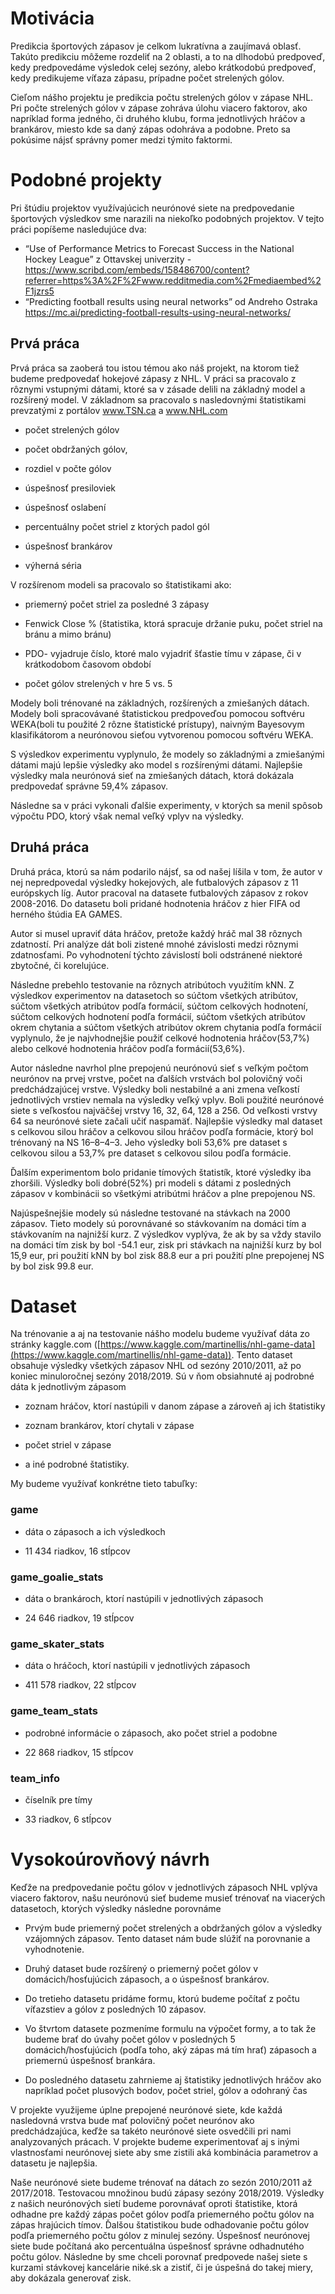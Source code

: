 # Motivácia

Predikcia športových zápasov je celkom lukratívna a zaujímavá oblasť. Takúto predikciu môžeme rozdeliť na 2 oblasti, a to na dlhodobú predpoveď, kedy predpovedáme výsledok celej sezóny, alebo krátkodobú predpoveď, kedy predikujeme víťaza zápasu, prípadne počet strelených gólov.

Cieľom nášho projektu je predikcia počtu strelených gólov v zápase NHL. Pri počte strelených gólov v zápase zohráva úlohu viacero faktorov, ako napríklad forma jedného, či druhého klubu, forma jednotlivých hráčov a brankárov, miesto kde sa daný zápas odohráva a podobne. Preto sa pokúsime nájsť správny pomer medzi týmito faktormi.


# Podobné projekty

Pri štúdiu projektov využívajúcich neurónové siete na predpovedanie športových
výsledkov sme narazili na niekoľko podobných projektov. V tejto práci popíšeme nasledujúce dva:

-   “Use of Performance Metrics to Forecast Success in the National Hockey League” z Ottavskej univerzity -
    https://www.scribd.com/embeds/158486700/content?referrer=https%3A%2F%2Fwww.redditmedia.com%2Fmediaembed%2F1jzrs5
-   “Predicting football results using neural networks” od Andreho Ostraka
    https://mc.ai/predicting-football-results-using-neural-networks/

## Prvá práca 
Prvá práca sa zaoberá tou istou témou ako náš projekt, na ktorom tiež budeme predpovedať hokejové zápasy z NHL. V práci sa pracovalo z rôznymi vstupnými dátami, ktoré sa v zásade delili na základný model a rozšírený model. V základnom sa pracovalo s nasledovnými štatistikami prevzatými z portálov www.TSN.ca a www.NHL.com

-   počet strelených gólov
    
-   počet obdržaných gólov,
    
-   rozdiel v počte gólov
    
-   úspešnosť presiloviek
    
-   úspešnosť oslabení
    
-   percentuálny počet striel z ktorých padol gól
    
-   úspešnosť brankárov
    
-   výherná séria
    

V rozšírenom modeli sa pracovalo so štatistikami ako:

-   priemerný počet striel za posledné 3 zápasy
    
-   Fenwick Close % (štatistika, ktorá spracuje držanie puku, počet striel na bránu a mimo bránu)
    
-   PDO- vyjadruje číslo, ktoré malo vyjadriť šťastie tímu v zápase, či v krátkodobom časovom období
    
-   počet gólov strelených v hre 5 vs. 5
    

Modely boli trénované na základných, rozšírených a zmiešaných dátach. Modely boli spracovávané štatistickou predpoveďou pomocou softvéru WEKA(boli tu použité 2 rôzne štatistické prístupy), naivným Bayesovym klasifikátorom a neurónovou sieťou vytvorenou pomocou softvéru WEKA.

S výsledkov experimentu vyplynulo, že modely so základnými a zmiešanými dátami majú lepšie výsledky ako model s rozšírenými dátami. Najlepšie výsledky mala neurónová sieť na zmiešaných dátach, ktorá dokázala predpovedať správne 59,4% zápasov.

Následne sa v práci vykonali ďalšie experimenty, v ktorých sa menil spôsob výpočtu PDO, ktorý však nemal veľký vplyv na výsledky.

## Druhá práca
Druhá práca, ktorú sa nám podarilo nájsť, sa od našej líšila v tom, že autor v nej nepredpovedal výsledky hokejových, ale futbalových zápasov z 11 európskych líg. Autor pracoval na datasete futbalových zápasov z rokov 2008-2016. Do datasetu boli pridané hodnotenia hráčov z hier FIFA od herného štúdia EA GAMES.

Autor si musel upraviť dáta hráčov, pretože každý hráč mal 38 rôznych zdatností. Pri analýze dát boli zistené mnohé závislosti medzi rôznymi zdatnosťami. Po vyhodnotení týchto závislostí boli odstránené niektoré zbytočné, či korelujúce.

Následne prebehlo testovanie na rôznych atribútoch využitím kNN. Z výsledkov experimentov na datasetoch so súčtom všetkých atribútov, súčtom všetkých atribútov podľa formácií, súčtom celkových hodnotení, súčtom celkových hodnotení podľa formácií, súčtom všetkých atribútov okrem chytania a súčtom všetkých atribútov okrem chytania podľa formácií vyplynulo, že je najvhodnejšie použiť celkové hodnotenia hráčov(53,7%) alebo celkové hodnotenia hráčov podľa formácií(53,6%).

Autor následne navrhol plne prepojenú neurónovú sieť s veľkým počtom neurónov na prvej vrstve, počet na ďalších vrstvách bol polovičný voči predchádzajúcej vrstve. Výsledky boli nestabilné a ani zmena veľkostí jednotlivých vrstiev nemala na výsledky veľký vplyv. Boli použité neurónové siete s veľkosťou najväčšej vrstvy 16, 32, 64, 128 a 256. Od veľkosti vrstvy 64 sa neurónové siete začali učiť naspamäť. Najlepšie výsledky mal dataset s celkovou silou hráčov a celkovou silou hráčov podľa formácie, ktorý bol trénovaný na NS 16–8–4–3. Jeho výsledky boli 53,6% pre dataset s celkovou silou a 53,7% pre dataset s celkovou silou podľa formácie.

Ďalším experimentom bolo pridanie tímových štatistík, ktoré výsledky iba zhoršili. Výsledky boli dobré(52%) pri modeli s dátami z posledných zápasov v kombinácii so všetkými atribútmi hráčov a plne prepojenou NS.

Najúspešnejšie modely sú následne testované na stávkach na 2000 zápasov. Tieto modely sú porovnávané so stávkovaním na domáci tím a stávkovaním na najnižší kurz. Z výsledkov vyplýva, že ak by sa vždy stavilo na domáci tím zisk by bol -54.1 eur, zisk pri stávkach na najnižší kurz by bol 15,9 eur, pri použití kNN by bol zisk 88.8 eur a pri použití plne prepojenej NS by bol zisk 99.8 eur.

# Dataset

Na trénovanie a aj na testovanie nášho modelu budeme využívať dáta zo stránky kaggle.com ([https://www.kaggle.com/martinellis/nhl-game-data](https://www.kaggle.com/martinellis/nhl-game-data)). Tento dataset obsahuje výsledky všetkých zápasov NHL od sezóny 2010/2011, až po koniec minuloročnej sezóny 2018/2019. Sú v ňom obsiahnuté aj podrobné dáta k jednotlivým zápasom

-   zoznam hráčov, ktorí nastúpili v danom zápase a zároveň aj ich štatistiky
    
-   zoznam brankárov, ktorí chytali v zápase
    
-   počet striel v zápase
    
-   a iné podrobné štatistiky.
    
My budeme využívať konkrétne tieto tabuľky:

### game
    
-  dáta o zápasoch a ich výsledkoch
    
-   11 434 riadkov, 16 stĺpcov
    
###  game_goalie_stats
    
-   dáta o brankároch, ktorí nastúpili v jednotlivých zápasoch
    
-   24 646 riadkov, 19 stĺpcov
   
### game_skater_stats
    

-   dáta o hráčoch, ktorí nastúpili v jednotlivých zápasoch
    
-   411 578 riadkov, 22 stĺpcov
    

### game_team_stats
    
-   podrobné informácie o zápasoch, ako počet striel a podobne
    
-   22 868 riadkov, 15 stĺpcov
    

###  team_info    

-   číselník pre tímy

-   33 riadkov, 6 stĺpcov

# Vysokoúrovňový návrh

Keďže na predpovedanie počtu gólov v jednotlivých zápasoch NHL vplýva viacero faktorov, našu neurónovú sieť budeme musieť trénovať na viacerých datasetoch, ktorých výsledky následne porovnáme

-   Prvým bude priemerný počet strelených a obdržaných gólov a výsledky vzájomných zápasov. Tento dataset nám bude slúžiť na porovnanie a vyhodnotenie.
    
-   Druhý dataset bude rozšírený o priemerný počet gólov v domácich/hosťujúcich zápasoch, a o úspešnosť brankárov.
    
-   Do tretieho datasetu pridáme formu, ktorú budeme počítať z počtu víťazstiev a gólov z posledných 10 zápasov.
    
-   Vo štvrtom datasete pozmeníme formulu na výpočet formy, a to tak že budeme brať do úvahy počet gólov v posledných 5 domácich/hosťujúcich (podľa toho, aký zápas má tím hrať) zápasoch a priemernú úspešnosť brankára.
-  Do posledného datasetu zahrnieme aj štatistiky jednotlivých hráčov ako napríklad počet plusových bodov, počet striel, gólov a odohraný čas
 
V projekte využijeme úplne prepojené neurónové siete, kde každá nasledovná vrstva bude mať polovičný počet neurónov ako predchádzajúca, keďže sa takéto neurónové siete osvedčili pri nami analyzovaných prácach. V projekte budeme experimentovať aj s inými vlastnosťami neurónovej siete aby sme zistili aká kombinácia parametrov a datasetu je najlepšia.

Naše neurónové siete budeme trénovať na dátach zo sezón 2010/2011 až 2017/2018. Testovacou množinou budú zápasy sezóny 2018/2019. Výsledky z našich neurónových sietí budeme porovnávať oproti štatistike, ktorá odhadne pre každý zápas počet gólov podľa priemerného počtu gólov na zápas hrajúcich tímov. Ďalšou štatistikou bude odhadovanie počtu gólov podľa priemerného počtu gólov z minulej sezóny. Úspešnosť neurónovej siete bude počítaná ako percentuálna úspešnosť správne odhadnutého počtu gólov. Následne by sme chceli porovnať predpovede našej siete s kurzami stávkovej kancelárie niké.sk a zistiť, či je úspešná do takej miery, aby dokázala generovať zisk.
